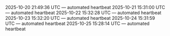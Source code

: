 2025-10-20 21:49:36 UTC — automated heartbeat
2025-10-21 15:31:00 UTC — automated heartbeat
2025-10-22 15:32:28 UTC — automated heartbeat
2025-10-23 15:32:20 UTC — automated heartbeat
2025-10-24 15:31:59 UTC — automated heartbeat
2025-10-25 15:28:14 UTC — automated heartbeat
